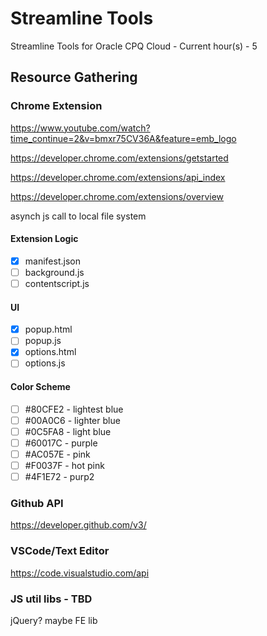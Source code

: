 # Streamline Tools

Streamline Tools for Oracle CPQ Cloud - Current hour(s) - 5


## Resource Gathering


### Chrome Extension

https://www.youtube.com/watch?time_continue=2&v=bmxr75CV36A&feature=emb_logo

https://developer.chrome.com/extensions/getstarted

https://developer.chrome.com/extensions/api_index

https://developer.chrome.com/extensions/overview

asynch js call to local file system

#### Extension Logic

- [x] manifest.json
- [ ] background.js
- [ ] contentscript.js

#### UI

- [x] popup.html
- [ ] popup.js
- [x] options.html
- [ ] options.js

#### Color Scheme

- [ ] #80CFE2 - lightest blue
- [ ] #00A0C6 - lighter blue
- [ ] #0C5FA8 - light blue
- [ ] #60017C - purple
- [ ] #AC057E - pink
- [ ] #F0037F - hot pink
- [ ] #4F1E72 - purp2

### Github API

https://developer.github.com/v3/

### VSCode/Text Editor

https://code.visualstudio.com/api

### JS util libs - TBD
jQuery?
maybe FE lib
